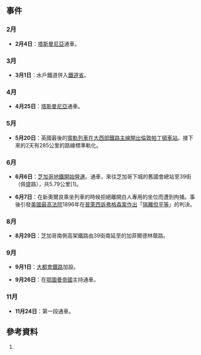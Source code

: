 ## 事件

### 2月

  - **2月4日**：[塔斯曼尼亞](https://zh.wikipedia.org/wiki/塔斯曼尼亞 "wikilink")通車。

### 3月

  - **3月1日**：水戶鐵道併入[鐵道省](../Page/鐵道省.md "wikilink")。

### 4月

  - **4月25日**：[塔斯曼尼亞](https://zh.wikipedia.org/wiki/塔斯曼尼亞 "wikilink")通車。

### 5月

  - **5月20日**：英國最後的[寬軌列車在](https://zh.wikipedia.org/wiki/寬軌 "wikilink")[大西部鐵路主線開出](https://zh.wikipedia.org/wiki/大西部鐵路 "wikilink")[倫敦帕丁頓車站](../Page/倫敦帕丁頓車站.md "wikilink")。接下來的2天有285公里的路線標準軌化。

### 6月

  - **6月6日**：[芝加哥地鐵開始營運](https://zh.wikipedia.org/wiki/芝加哥地鐵 "wikilink")。通車，來往芝加哥下城的舊國會總站至39街（佩盛路），共5.79公里\[1\]。

  - **6月7日**：在新奧爾良乘坐列車的時候拒絕離開白人專用的坐位而遭到拘捕。事後引發[美國最高法院](https://zh.wikipedia.org/wiki/美國最高法院 "wikilink")1896年在[普萊西訴弗格森案作出](https://zh.wikipedia.org/wiki/普萊西訴弗格森案 "wikilink")「[隔離但平等](https://zh.wikipedia.org/wiki/隔離但平等 "wikilink")」的判決。

### 8月

  - **8月29日**：芝加哥南側高架鐵路由39街南延至的加菲爾德林蔭路。

### 9月

  - **9月1日**：[大都會鐵路](../Page/大都會鐵路.md "wikilink")加設。

  - **9月26日**：在[鄂圖曼帝國](https://zh.wikipedia.org/wiki/鄂圖曼帝國 "wikilink")主持通車。

### 11月

  - **11月24日**：第一段通車。

## 參考資料

1.